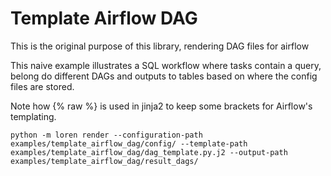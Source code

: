 # Template Airflow DAG

This is the original purpose of this library, rendering DAG files for airflow

This naive example illustrates a SQL workflow where tasks contain a query,
belong do different DAGs and outputs to tables based on where the config
files are stored.

Note how {% raw %} is used in jinja2 to keep some brackets for Airflow's
templating.

`python -m loren render --configuration-path examples/template_airflow_dag/config/ --template-path examples/template_airflow_dag/dag_template.py.j2 --output-path examples/template_airflow_dag/result_dags/`
